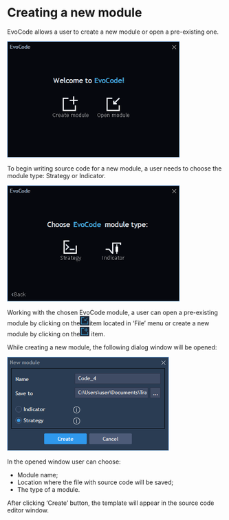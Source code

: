 # Creating a new module

EvoCode allows a user to create a new module or open a pre-existing one.

![](../../.gitbook/assets/screenshot_3%20%285%29.png)

To begin writing source code for a new module, a user needs to choose the module type: Strategy or Indicator.

![](../../.gitbook/assets/screenshot_4%20%284%29.png)

Working with the chosen EvoCode module, a user can open a pre-existing module by clicking on the![](../../.gitbook/assets/screenshot_5.png)item located in ‘File’ menu or create a new module by clicking on the![](../../.gitbook/assets/screenshot_1%20%2811%29.png)
item. 

While creating a new module, the following dialog window will be opened:

![](../../.gitbook/assets/screenshot_2%20%2811%29.png)


In the opened window user can choose:

* Module name;
* Location where the file with source code will be saved;
* The type of a module.

After clicking ‘Create’ button, the template will appear in the source code editor window.



